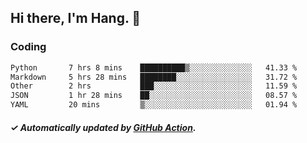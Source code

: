 ## Hi there, I'm Hang. 👋

### Coding

<!--START_SECTION:waka-->

```txt
Python       7 hrs 8 mins    ██████████▒░░░░░░░░░░░░░░   41.33 %
Markdown     5 hrs 28 mins   ████████░░░░░░░░░░░░░░░░░   31.72 %
Other        2 hrs           ███░░░░░░░░░░░░░░░░░░░░░░   11.59 %
JSON         1 hr 28 mins    ██░░░░░░░░░░░░░░░░░░░░░░░   08.57 %
YAML         20 mins         ▒░░░░░░░░░░░░░░░░░░░░░░░░   01.94 %
```

<!--END_SECTION:waka-->

##### ✓ Automatically updated by [GitHub Action](https://github.com/huhuhang/huhuhang/actions).
